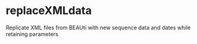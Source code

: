 # replaceXMLdata
Replicate XML files from BEAUti with new sequence data and dates while retaining parameters
